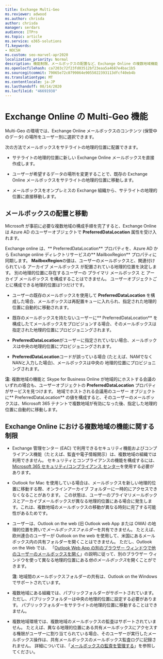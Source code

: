 ```yaml
---
title: Exchange Multi-Geo
ms.reviewer: adwood
ms.author: chrisda
author: chrisda
manager: serdars
audience: ITPro
ms.topic: article
ms.service: o365-solutions
f1.keywords:
- NOCSH
ms.custom: seo-marvel-apr2020
localization_priority: Normal
description: 機能制限、メールボックスの配置など、Exchange Online の複数地域機能について説明します。
ms.openlocfilehash: ca7203c72f23fd03512bf23eaa5a4687e4bac1b5
ms.sourcegitcommit: 79065e72c0799064e9055022393113dfcf40eb4b
ms.translationtype: MT
ms.contentlocale: ja-JP
ms.lasthandoff: 08/14/2020
ms.locfileid: "46691938"
---
```

# <a name="multi-geo-capabilities-in-exchange-online"></a>Exchange Online の Multi-Geo 機能

Multi-Geo の環境では、Exchange Online メールボックスのコンテンツ (保管中のデータ) の場所をユーザー別に選択できます。

次の方法でメールボックスをサテライトの地理的位置に配置できます。

- サテライトの地理的位置に新しい Exchange Online メールボックスを直接作成します。

- ユーザーが希望するデータの場所を変更することで、既存の Exchange Online メールボックスをサテライトの地理的位置に移動します。

- メールボックスをオンプレミスの Exchange 組織から、サテライトの地理的位置に直接移動します。

## <a name="mailbox-placement-and-moves"></a>メールボックスの配置と移動

Microsoft が事前に必要な複数地域の構成手順を完了すると、Exchange Online は Azure AD のユーザーオブジェクトで **PreferredDataLocation** 属性を受け入れます。

Exchange online は、** PreferredDataLocation** プロパティを、Azure AD から Exchange online ディレクトリサービスの** MailboxRegion** プロパティに同期します。 **MailboxRegion**の値は、ユーザーのメールボックスと、関連付けられている アーカイブ メールボックス が配置されている地理的位置を決定します。 別の地理的位置に存在するユーザーの プライマリ メールボックス と アーカイブ メールボックス を構成することはできません。 ユーザーオブジェクトごとに構成できる地理的位置は1つだけです。

- ユーザーの既存のメールボックスを使用して **PreferredDataLocation** を構成した場合、メールボックスは再配置キューに入れられ、指定された地理的位置に自動的に移動されます。

- 既存のメールボックスを持たないユーザーに** PreferredDataLocation** を構成したてメールボックスをプロビジョンする場合、そのメールボックスは指定された地理的位置にプロビジョニングされます。

- **PreferredDataLocation**がユーザーに指定されていない場合、メールボックスは中央の地理的位置にプロビジョニングされます。

- **PreferredDataLocation**コードが誤っている場合 (たとえば、NAMでなくNANと入力した場合)、メールボックスは中央の 地理的位置にプロビジョニングされます。

**注**: 複数地域の機能と Skype for Business Online が地域的にホストする会議のいずれの場合も、ユーザーオブジェクトの **PreferredDataLocation** プロパティがサービスを見つけます。 地域でホストされる会議用のユーザー オブジェクトに** PreferredDataLocation** の値を構成すると、そのユーザーのメールボックスは、Microsoft 365 テナントで複数地域が有効になった後、指定した地理的位置に自動的に移動します。

## <a name="feature-limitations-for-multi-geo-in-exchange-online"></a>Exchange Online における複数地域の機能に関する制限

- Exchange 管理センター (EAC) で利用できるセキュリティ機能およびコンプライアンス機能（たとえば、監査や電子情報開示）は、複数地域の組織では利用できません。 セキュリティとコンプライアンスの機能を構成するには、[Microsoft 365 セキュリティ/コンプライアンス センター](https://support.office.com/article/7e696a40-b86b-4a20-afcc-559218b7b1b8)を使用する必要があります。

- Outlook for Mac を使用している場合は、メールボックスを新しい地理的位置に移動する際、オンラインアーカイブ フォルダーに一時的にアクセスできなくなることがあります。 この状態は、ユーザーのプライマリメールボックスとアーカイブメールボックスが異なる地理的位置にある場合に発生します。これは、複数地域のメールボックスの移動が異なる時刻に完了する可能性があるためです。

- ユーザーは、Outlook on the web (旧 Outlook web App または OWA) の地理的位置を跨いで*メールボックスフォルダー*を共有できません。 たとえば、欧州連合のユーザーが Outlook on the web を使用して、米国にあるメールボックス内の共有フォルダーを開くことはできません。 ただし、Outlook on the Web では、 「[Outlook Web App の別のブラウザー ウィンドウで他のユーザーのメールボックスを開く](https://support.office.com/article/A909AD30-E413-40B5-A487-0EA70B763081#__toc372210362)」の説明に従って、別のブラウザー ウィンドウを使って異なる地理的位置にある*他のメールボックス*を開くことができます。

  **注**: 地域間のメールボックスフォルダーの共有は、Outlook on the Windows でサポートされています。

- 複数地域にある組織では、パブリックフォルダーがサポートされています。 ただし、パブリックフォルダーは中央の地理的位置に設定する必要があります。 パブリックフォルダーをサテライトの地理的位置に移動することはできません。

- 複数地域環境では、複数地域のメールボックスの監査はサポートされていません。 たとえば、異なる地理的位置にある共有メールボックスにアクセスする権限がユーザーに割り当てられている場合、そのユーザーが実行したメールボックス操作は、共有メールボックスのメールボックス監査ログに記録されません。 詳細については、「[メールボックスの監査を管理する](https://docs.microsoft.com/microsoft-365/compliance/enable-mailbox-auditing?view=o365-worldwide)」を参照してください。
